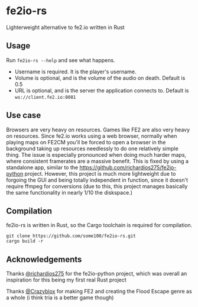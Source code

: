# fe2io-rs

Lighterweight alternative to fe2.io written in Rust

## Usage

Run `fe2io-rs --help` and see what happens.

- Username is required. It is the player's username.
- Volume is optional, and is the volume of the audio on death. Default is 0.5
- URL is optional, and is the server the application connects to. Default is `ws://client.fe2.io:8081`

## Use case

Browsers are very heavy on resources. Games like FE2 are also very heavy on resources. Since fe2.io works using a web browser, normally when playing maps on FE2CM you'll be forced to open a browser in the background taking up resources needlessly to do one relatively simple thing. The issue is especially pronounced when doing much harder maps, where consistent framerates are a massive benefit. This is fixed by using a standalone app, similar to the https://github.com/richardios275/fe2io-python project. However, this project is much more lightweight due to forgoing the GUI and being totally independent in function, since it doesn't require ffmpeg for conversions (due to this, this project manages basically the same functionality in nearly 1/10 the diskspace.)

## Compilation

fe2io-rs is written in Rust, so the Cargo toolchain is required for compilation.

```
git clone https://github.com/some100/fe2io-rs.git
cargo build -r
```

## Acknowledgements

Thanks [@richardios275](https://github.com/richardios275) for the fe2io-python project, which was overall an inspiration for this being my first real Rust project

Thanks [@Crazyblox](https://github.com/Crazyblox) for making FE2 and creating the Flood Escape genre as a whole (i think tria is a better game though)
